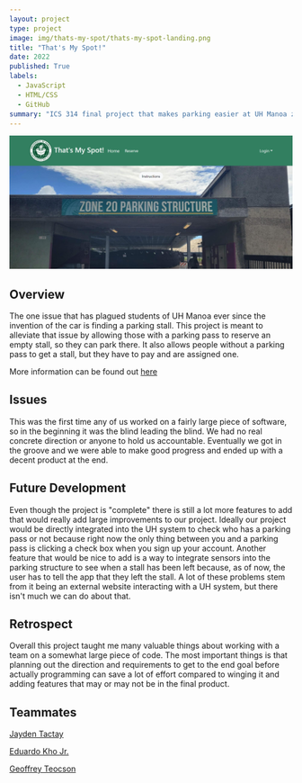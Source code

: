 ```yaml
---
layout: project
type: project
image: img/thats-my-spot/thats-my-spot-landing.png
title: "That's My Spot!"
date: 2022
published: True
labels:
  - JavaScript
  - HTML/CSS
  - GitHub
summary: "ICS 314 final project that makes parking easier at UH Manoa zone 20 parking structure."
---
```


<img class="img-fluid" src="../img/thats-my-spot/thats-my-spot-landing.png" alt="image of landing page">

### 

## Overview
The one issue that has plagued students of UH Manoa ever since the invention of the car is finding a parking stall. This project is meant to alleviate that issue by allowing those with a parking pass to reserve an empty stall, so they can park there. It also allows people without a parking pass to get a stall, but they have to pay and are assigned one. 

More information can be found out <a href="https://thats-my-spot.github.io/">here</a>

## Issues
This was the first time any of us worked on a fairly large piece of software, so in the beginning it was the blind leading the blind. We had no real concrete direction or anyone to hold us accountable. Eventually we got in the groove and we were able to make good progress and ended up with a decent product at the end.

## Future Development
Even though the project is "complete" there is still a lot more features to add that would really add large improvements to our project. Ideally our project would be directly integrated into the UH system to check who has a parking pass or not because right now the only thing between you and a parking pass is clicking a check box when you sign up your account. Another feature that would be nice to add is a way to integrate sensors into the parking structure to see when a stall has been left because, as of now, the user has to tell the app that they left the stall. A lot of these problems stem from it being an external website interacting with a UH system, but there isn't much we can do about that.

## Retrospect
Overall this project taught me many valuable things about working with a team on a somewhat large piece of code. The most important things is that planning out the direction and requirements to get to the end goal before actually programming can save a lot of effort compared to winging it and adding features that may or may not be in the final product. 

## Teammates
<a href="https://jaydent22.github.io/">Jayden Tactay</a>

<a href="https://eduardokhojr.github.io/">Eduardo Kho Jr.</a>

<a href="https://gteocson.github.io/">Geoffrey Teocson</a>

